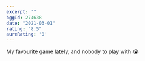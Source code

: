 ```yaml
---
excerpt: ""
bggId: 274638
date: "2021-03-01"
rating: "8.5"
aureRating: '0'
---
```


My favourite game lately, and nobody to play with 😭
